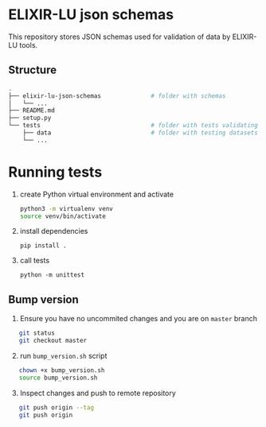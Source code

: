 # ELIXIR-LU json schemas

This repository stores JSON schemas used for validation of data by ELIXIR-LU tools.

## Structure

```bash
.
├── elixir-lu-json-schemas              # folder with schemas
│   └── ...
├── README.md
├── setup.py
└── tests                               # folder with tests validating schemas
    ├── data                            # folder with testing datasets
    └── ...

```

# Running tests

1. create Python virtual environment and activate
   ```bash
   python3 -m virtualenv venv
   source venv/bin/activate
   ```
2. install dependencies
   ```
   pip install .
   ```
3. call tests
   ```
   python -m unittest
   ```

## Bump version

1. Ensure you have no uncommited changes and you are on `master` branch

```bash
   git status
   git checkout master
```

2. run `bump_version.sh` script

```bash
   chown +x bump_version.sh
   source bump_version.sh
```

3. Inspect changes and push to remote repository

```bash
   git push origin --tag
   git push origin
```
